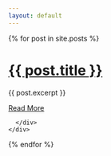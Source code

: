 ```yaml
---
layout: default
---
```


<div id="main" role="main" class="container">

<div class="row">
  {% for post in site.posts %}
    <div class="col-sm-12">
    <div class="card">
      <div class="card-body">
        <h5 class="card-title"><h1><a href="{{ site.baseurl }}{{ post.url }}">{{ post.title }}</a></h1></h5>
        <p class="card-text"> {{ post.excerpt }}</p>
                <a href="{{ site.baseurl }}{{ post.url }}" class="btn btn-primary">Read More</a>

      </div>
    </div>
  </div>
  {% endfor %}
</div>
</div>
